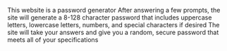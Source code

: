 This website is a password generator
After answering a few prompts, the site will generate a 8-128 character password that includes uppercase letters, lowercase letters, numbers, and special characters if desired
The site will take your answers and give you a random, secure password that meets all of your specifications


